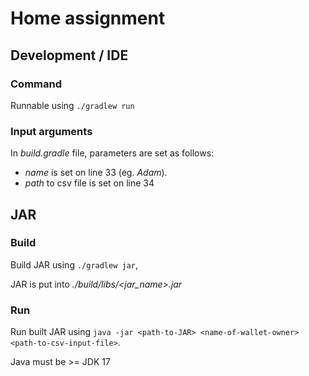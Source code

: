 # Home assignment

## Development / IDE

### Command
Runnable using ```./gradlew run```

### Input arguments
In *build.gradle* file, parameters are set as follows:
- *name* is set on line 33 (eg. *Adam*).
- *path* to csv file is set on line 34

## JAR

### Build
Build JAR using ```./gradlew jar```,

JAR is put into *./build/libs/<jar_name>.jar*

### Run
Run built JAR using ```java -jar <path-to-JAR> <name-of-wallet-owner> <path-to-csv-input-file>```.

Java must be >= JDK 17